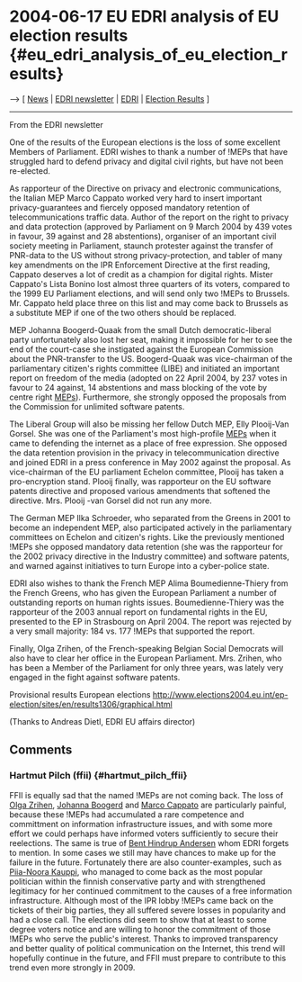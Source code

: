 # 2004-06-17 EU EDRI analysis of EU election results {#eu_edri_analysis_of_eu_election_results}

\--\> \[ [ News](SwpatcninoEn "wikilink") \| [EDRI
newsletter](http://creativecommons.org/licenses/by/2.0/ "wikilink") \|
[EDRI](http://www.edri.org/ "wikilink") \| [ Election
Results](ElectResu0406En "wikilink") \]

------------------------------------------------------------------------

From the EDRI newsletter

One of the results of the European elections is the loss of some
excellent Members of Parliament. EDRI wishes to thank a number of !MEPs
that have struggled hard to defend privacy and digital civil rights, but
have not been re-elected.

As rapporteur of the Directive on privacy and electronic communications,
the Italian MEP Marco Cappato worked very hard to insert important
privacy-guarantees and fiercely opposed mandatory retention of
telecommunications traffic data. Author of the report on the right to
privacy and data protection (approved by Parliament on 9 March 2004 by
439 votes in favour, 39 against and 28 abstentions), organiser of an
important civil society meeting in Parliament, staunch protester against
the transfer of PNR-data to the US without strong privacy-protection,
and tabler of many key amendments on the IPR Enforcement Directive at
the first reading, Cappato deserves a lot of credit as a champion for
digital rights. Mister Cappato\'s Lista Bonino lost almost three
quarters of its voters, compared to the 1999 EU Parliament elections,
and will send only two !MEPs to Brussels. Mr. Cappato held place three
on this list and may come back to Brussels as a substitute MEP if one of
the two others should be replaced.

MEP Johanna Boogerd-Quaak from the small Dutch democratic-liberal party
unfortunately also lost her seat, making it impossible for her to see
the end of the court-case she instigated against the European Commission
about the PNR-transfer to the US. Boogerd-Quaak was vice-chairman of the
parliamentary citizen\'s rights committee (LIBE) and initiated an
important report on freedom of the media (adopted on 22 April 2004, by
237 votes in favour to 24 against, 14 abstentions and mass blocking of
the vote by centre right [MEPs](MEPs "wikilink")). Furthermore, she
strongly opposed the proposals from the Commission for unlimited
software patents.

The Liberal Group will also be missing her fellow Dutch MEP, Elly
Plooij-Van Gorsel. She was one of the Parliament\'s most high-profile
[MEPs](MEPs "wikilink") when it came to defending the internet as a
place of free expression. She opposed the data retention provision in
the privacy in telecommunication directive and joined EDRI in a press
conference in May 2002 against the proposal. As vice-chairman of the EU
parliament Echelon committee, Plooij has taken a pro-encryption stand.
Plooij finally, was rapporteur on the EU software patents directive and
proposed various amendments that softened the directive. Mrs. Plooij
-van Gorsel did not run any more.

The German MEP Ilka Schroeder, who separated from the Greens in 2001 to
become an independent MEP, also participated actively in the
parliamentary committees on Echelon and citizen\'s rights. Like the
previously mentioned !MEPs she opposed mandatory data retention (she was
the rapporteur for the 2002 privacy directive in the Industry committee)
and software patents, and warned against initiatives to turn Europe into
a cyber-police state.

EDRI also wishes to thank the French MEP Alima Boumedienne-Thiery from
the French Greens, who has given the European Parliament a number of
outstanding reports on human rights issues. Boumedienne-Thiery was the
rapporteur of the 2003 annual report on fundamental rights in the EU,
presented to the EP in Strasbourg on April 2004. The report was rejected
by a very small majority: 184 vs. 177 !MEPs that supported the report.

Finally, Olga Zrihen, of the French-speaking Belgian Social Democrats
will also have to clear her office in the European Parliament. Mrs.
Zrihen, who has been a Member of the Parliament for only three years,
was lately very engaged in the fight against software patents.

Provisional results European elections
<http://www.elections2004.eu.int/ep-election/sites/en/results1306/graphical.html>

(Thanks to Andreas Dietl, EDRI EU affairs director)

## Comments

### Hartmut Pilch (ffii) {#hartmut_pilch_ffii}

FFII is equally sad that the named !MEPs are not coming back. The loss
of [ Olga Zrihen](OlgaZrihenEn "wikilink"), [ Johanna
Boogerd](JohannaBoogerdEn "wikilink") and [ Marco
Cappato](MarcoCappatoEn "wikilink") are particularly painful, because
these !MEPs had accumulated a rare competence and committment on
information infrastructure issues, and with some more effort we could
perhaps have informed voters sufficiently to secure their reelections.
The same is true of [ Bent Hindrup
Andersen](BentHindrupAndersenEn "wikilink") whom EDRI forgets to
mention. In some cases we still may have chances to make up for the
failure in the future. Fortunately there are also counter-examples, such
as [ Piia-Noora Kauppi](PiiaNooraKauppiEn "wikilink"), who managed to
come back as the most popular politician within the finnish conservative
party and with strengthened legitimacy for her continued commitment to
the causes of a free information infrastructure. Although most of the
IPR lobby !MEPs came back on the tickets of their big parties, they all
suffered severe losses in popularity and had a close call. The elections
did seem to show that at least to some degree voters notice and are
willing to honor the commitment of those !MEPs who serve the public\'s
interest. Thanks to improved transparency and better quality of
political communication on the Internet, this trend will hopefully
continue in the future, and FFII must prepare to contribute to this
trend even more strongly in 2009.
